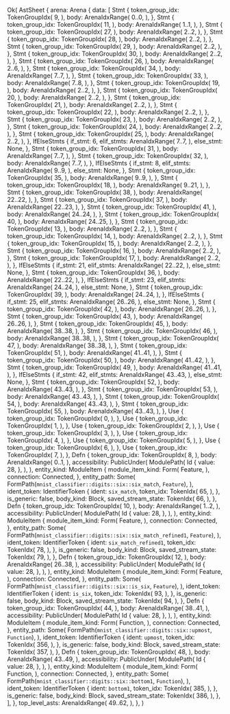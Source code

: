 Ok(
    AstSheet {
        arena: Arena {
            data: [
                Stmt {
                    token_group_idx: TokenGroupIdx(
                        9,
                    ),
                    body: ArenaIdxRange(
                        0..0,
                    ),
                },
                Stmt {
                    token_group_idx: TokenGroupIdx(
                        11,
                    ),
                    body: ArenaIdxRange(
                        1..1,
                    ),
                },
                Stmt {
                    token_group_idx: TokenGroupIdx(
                        27,
                    ),
                    body: ArenaIdxRange(
                        2..2,
                    ),
                },
                Stmt {
                    token_group_idx: TokenGroupIdx(
                        28,
                    ),
                    body: ArenaIdxRange(
                        2..2,
                    ),
                },
                Stmt {
                    token_group_idx: TokenGroupIdx(
                        29,
                    ),
                    body: ArenaIdxRange(
                        2..2,
                    ),
                },
                Stmt {
                    token_group_idx: TokenGroupIdx(
                        30,
                    ),
                    body: ArenaIdxRange(
                        2..2,
                    ),
                },
                Stmt {
                    token_group_idx: TokenGroupIdx(
                        26,
                    ),
                    body: ArenaIdxRange(
                        2..6,
                    ),
                },
                Stmt {
                    token_group_idx: TokenGroupIdx(
                        34,
                    ),
                    body: ArenaIdxRange(
                        7..7,
                    ),
                },
                Stmt {
                    token_group_idx: TokenGroupIdx(
                        33,
                    ),
                    body: ArenaIdxRange(
                        7..8,
                    ),
                },
                Stmt {
                    token_group_idx: TokenGroupIdx(
                        19,
                    ),
                    body: ArenaIdxRange(
                        2..2,
                    ),
                },
                Stmt {
                    token_group_idx: TokenGroupIdx(
                        20,
                    ),
                    body: ArenaIdxRange(
                        2..2,
                    ),
                },
                Stmt {
                    token_group_idx: TokenGroupIdx(
                        21,
                    ),
                    body: ArenaIdxRange(
                        2..2,
                    ),
                },
                Stmt {
                    token_group_idx: TokenGroupIdx(
                        22,
                    ),
                    body: ArenaIdxRange(
                        2..2,
                    ),
                },
                Stmt {
                    token_group_idx: TokenGroupIdx(
                        23,
                    ),
                    body: ArenaIdxRange(
                        2..2,
                    ),
                },
                Stmt {
                    token_group_idx: TokenGroupIdx(
                        24,
                    ),
                    body: ArenaIdxRange(
                        2..2,
                    ),
                },
                Stmt {
                    token_group_idx: TokenGroupIdx(
                        25,
                    ),
                    body: ArenaIdxRange(
                        2..2,
                    ),
                },
                IfElseStmts {
                    if_stmt: 6,
                    elif_stmts: ArenaIdxRange(
                        7..7,
                    ),
                    else_stmt: None,
                },
                Stmt {
                    token_group_idx: TokenGroupIdx(
                        31,
                    ),
                    body: ArenaIdxRange(
                        7..7,
                    ),
                },
                Stmt {
                    token_group_idx: TokenGroupIdx(
                        32,
                    ),
                    body: ArenaIdxRange(
                        7..7,
                    ),
                },
                IfElseStmts {
                    if_stmt: 8,
                    elif_stmts: ArenaIdxRange(
                        9..9,
                    ),
                    else_stmt: None,
                },
                Stmt {
                    token_group_idx: TokenGroupIdx(
                        35,
                    ),
                    body: ArenaIdxRange(
                        9..9,
                    ),
                },
                Stmt {
                    token_group_idx: TokenGroupIdx(
                        18,
                    ),
                    body: ArenaIdxRange(
                        9..21,
                    ),
                },
                Stmt {
                    token_group_idx: TokenGroupIdx(
                        38,
                    ),
                    body: ArenaIdxRange(
                        22..22,
                    ),
                },
                Stmt {
                    token_group_idx: TokenGroupIdx(
                        37,
                    ),
                    body: ArenaIdxRange(
                        22..23,
                    ),
                },
                Stmt {
                    token_group_idx: TokenGroupIdx(
                        41,
                    ),
                    body: ArenaIdxRange(
                        24..24,
                    ),
                },
                Stmt {
                    token_group_idx: TokenGroupIdx(
                        40,
                    ),
                    body: ArenaIdxRange(
                        24..25,
                    ),
                },
                Stmt {
                    token_group_idx: TokenGroupIdx(
                        13,
                    ),
                    body: ArenaIdxRange(
                        2..2,
                    ),
                },
                Stmt {
                    token_group_idx: TokenGroupIdx(
                        14,
                    ),
                    body: ArenaIdxRange(
                        2..2,
                    ),
                },
                Stmt {
                    token_group_idx: TokenGroupIdx(
                        15,
                    ),
                    body: ArenaIdxRange(
                        2..2,
                    ),
                },
                Stmt {
                    token_group_idx: TokenGroupIdx(
                        16,
                    ),
                    body: ArenaIdxRange(
                        2..2,
                    ),
                },
                Stmt {
                    token_group_idx: TokenGroupIdx(
                        17,
                    ),
                    body: ArenaIdxRange(
                        2..2,
                    ),
                },
                IfElseStmts {
                    if_stmt: 21,
                    elif_stmts: ArenaIdxRange(
                        22..22,
                    ),
                    else_stmt: None,
                },
                Stmt {
                    token_group_idx: TokenGroupIdx(
                        36,
                    ),
                    body: ArenaIdxRange(
                        22..22,
                    ),
                },
                IfElseStmts {
                    if_stmt: 23,
                    elif_stmts: ArenaIdxRange(
                        24..24,
                    ),
                    else_stmt: None,
                },
                Stmt {
                    token_group_idx: TokenGroupIdx(
                        39,
                    ),
                    body: ArenaIdxRange(
                        24..24,
                    ),
                },
                IfElseStmts {
                    if_stmt: 25,
                    elif_stmts: ArenaIdxRange(
                        26..26,
                    ),
                    else_stmt: None,
                },
                Stmt {
                    token_group_idx: TokenGroupIdx(
                        42,
                    ),
                    body: ArenaIdxRange(
                        26..26,
                    ),
                },
                Stmt {
                    token_group_idx: TokenGroupIdx(
                        43,
                    ),
                    body: ArenaIdxRange(
                        26..26,
                    ),
                },
                Stmt {
                    token_group_idx: TokenGroupIdx(
                        45,
                    ),
                    body: ArenaIdxRange(
                        38..38,
                    ),
                },
                Stmt {
                    token_group_idx: TokenGroupIdx(
                        46,
                    ),
                    body: ArenaIdxRange(
                        38..38,
                    ),
                },
                Stmt {
                    token_group_idx: TokenGroupIdx(
                        47,
                    ),
                    body: ArenaIdxRange(
                        38..38,
                    ),
                },
                Stmt {
                    token_group_idx: TokenGroupIdx(
                        51,
                    ),
                    body: ArenaIdxRange(
                        41..41,
                    ),
                },
                Stmt {
                    token_group_idx: TokenGroupIdx(
                        50,
                    ),
                    body: ArenaIdxRange(
                        41..42,
                    ),
                },
                Stmt {
                    token_group_idx: TokenGroupIdx(
                        49,
                    ),
                    body: ArenaIdxRange(
                        41..41,
                    ),
                },
                IfElseStmts {
                    if_stmt: 42,
                    elif_stmts: ArenaIdxRange(
                        43..43,
                    ),
                    else_stmt: None,
                },
                Stmt {
                    token_group_idx: TokenGroupIdx(
                        52,
                    ),
                    body: ArenaIdxRange(
                        43..43,
                    ),
                },
                Stmt {
                    token_group_idx: TokenGroupIdx(
                        53,
                    ),
                    body: ArenaIdxRange(
                        43..43,
                    ),
                },
                Stmt {
                    token_group_idx: TokenGroupIdx(
                        54,
                    ),
                    body: ArenaIdxRange(
                        43..43,
                    ),
                },
                Stmt {
                    token_group_idx: TokenGroupIdx(
                        55,
                    ),
                    body: ArenaIdxRange(
                        43..43,
                    ),
                },
                Use {
                    token_group_idx: TokenGroupIdx(
                        0,
                    ),
                },
                Use {
                    token_group_idx: TokenGroupIdx(
                        1,
                    ),
                },
                Use {
                    token_group_idx: TokenGroupIdx(
                        2,
                    ),
                },
                Use {
                    token_group_idx: TokenGroupIdx(
                        3,
                    ),
                },
                Use {
                    token_group_idx: TokenGroupIdx(
                        4,
                    ),
                },
                Use {
                    token_group_idx: TokenGroupIdx(
                        5,
                    ),
                },
                Use {
                    token_group_idx: TokenGroupIdx(
                        6,
                    ),
                },
                Use {
                    token_group_idx: TokenGroupIdx(
                        7,
                    ),
                },
                Defn {
                    token_group_idx: TokenGroupIdx(
                        8,
                    ),
                    body: ArenaIdxRange(
                        0..1,
                    ),
                    accessibility: PublicUnder(
                        ModulePath(
                            Id {
                                value: 28,
                            },
                        ),
                    ),
                    entity_kind: ModuleItem {
                        module_item_kind: Form(
                            Feature,
                        ),
                        connection: Connected,
                    },
                    entity_path: Some(
                        FormPath(`mnist_classifier::digits::six::six_match`, `Feature`),
                    ),
                    ident_token: IdentifierToken {
                        ident: `six_match`,
                        token_idx: TokenIdx(
                            65,
                        ),
                    },
                    is_generic: false,
                    body_kind: Block,
                    saved_stream_state: TokenIdx(
                        66,
                    ),
                },
                Defn {
                    token_group_idx: TokenGroupIdx(
                        10,
                    ),
                    body: ArenaIdxRange(
                        1..2,
                    ),
                    accessibility: PublicUnder(
                        ModulePath(
                            Id {
                                value: 28,
                            },
                        ),
                    ),
                    entity_kind: ModuleItem {
                        module_item_kind: Form(
                            Feature,
                        ),
                        connection: Connected,
                    },
                    entity_path: Some(
                        FormPath(`mnist_classifier::digits::six::six_match_refined1`, `Feature`),
                    ),
                    ident_token: IdentifierToken {
                        ident: `six_match_refined1`,
                        token_idx: TokenIdx(
                            78,
                        ),
                    },
                    is_generic: false,
                    body_kind: Block,
                    saved_stream_state: TokenIdx(
                        79,
                    ),
                },
                Defn {
                    token_group_idx: TokenGroupIdx(
                        12,
                    ),
                    body: ArenaIdxRange(
                        26..38,
                    ),
                    accessibility: PublicUnder(
                        ModulePath(
                            Id {
                                value: 28,
                            },
                        ),
                    ),
                    entity_kind: ModuleItem {
                        module_item_kind: Form(
                            Feature,
                        ),
                        connection: Connected,
                    },
                    entity_path: Some(
                        FormPath(`mnist_classifier::digits::six::is_six`, `Feature`),
                    ),
                    ident_token: IdentifierToken {
                        ident: `is_six`,
                        token_idx: TokenIdx(
                            93,
                        ),
                    },
                    is_generic: false,
                    body_kind: Block,
                    saved_stream_state: TokenIdx(
                        94,
                    ),
                },
                Defn {
                    token_group_idx: TokenGroupIdx(
                        44,
                    ),
                    body: ArenaIdxRange(
                        38..41,
                    ),
                    accessibility: PublicUnder(
                        ModulePath(
                            Id {
                                value: 28,
                            },
                        ),
                    ),
                    entity_kind: ModuleItem {
                        module_item_kind: Form(
                            Function,
                        ),
                        connection: Connected,
                    },
                    entity_path: Some(
                        FormPath(`mnist_classifier::digits::six::upmost`, `Function`),
                    ),
                    ident_token: IdentifierToken {
                        ident: `upmost`,
                        token_idx: TokenIdx(
                            356,
                        ),
                    },
                    is_generic: false,
                    body_kind: Block,
                    saved_stream_state: TokenIdx(
                        357,
                    ),
                },
                Defn {
                    token_group_idx: TokenGroupIdx(
                        48,
                    ),
                    body: ArenaIdxRange(
                        43..49,
                    ),
                    accessibility: PublicUnder(
                        ModulePath(
                            Id {
                                value: 28,
                            },
                        ),
                    ),
                    entity_kind: ModuleItem {
                        module_item_kind: Form(
                            Function,
                        ),
                        connection: Connected,
                    },
                    entity_path: Some(
                        FormPath(`mnist_classifier::digits::six::bottom1`, `Function`),
                    ),
                    ident_token: IdentifierToken {
                        ident: `bottom1`,
                        token_idx: TokenIdx(
                            385,
                        ),
                    },
                    is_generic: false,
                    body_kind: Block,
                    saved_stream_state: TokenIdx(
                        386,
                    ),
                },
            ],
        },
        top_level_asts: ArenaIdxRange(
            49..62,
        ),
    },
)